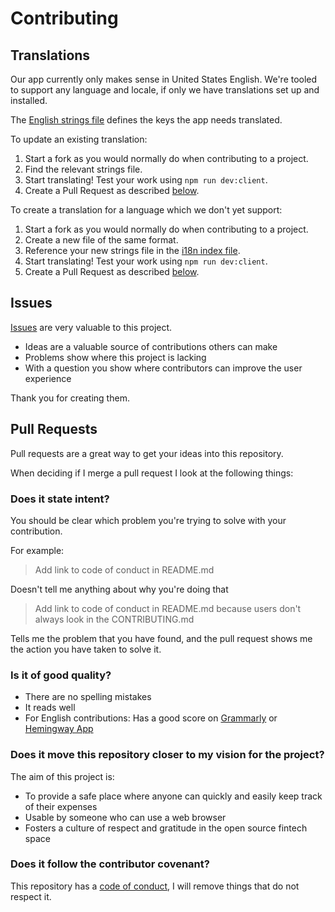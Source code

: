 <!-- Adapted from https://github.com/PurpleBooth/a-good-readme-template/blob/main/CONTRIBUTING.md -->

# Contributing

## Translations

Our app currently only makes sense in United States English. We're
tooled to support any language and locale, if only we have translations
set up and installed.

The [English strings file](/src/locales/en-US.json) defines the keys
the app needs translated.

To update an existing translation:

1. Start a fork as you would normally do when contributing to a project.
2. Find the relevant strings file.
3. Start translating! Test your work using `npm run dev:client`.
4. Create a Pull Request as described [below](#pull-requests).

To create a translation for a language which we don't yet support:

1. Start a fork as you would normally do when contributing to a project.
2. Create a new file of the same format.
3. Reference your new strings file in the [i18n index file](/src/i18n.ts).
4. Start translating! Test your work using `npm run dev:client`.
5. Create a Pull Request as described [below](#pull-requests).

## Issues

[Issues](https://codeberg.org/RecordedFinance/recorded-finance/issues/new/choose) are very valuable to this project.

- Ideas are a valuable source of contributions others can make
- Problems show where this project is lacking
- With a question you show where contributors can improve the user
  experience

Thank you for creating them.

## Pull Requests

Pull requests are a great way to get your ideas into this repository.

When deciding if I merge a pull request I look at the following
things:

### Does it state intent?

You should be clear which problem you're trying to solve with your
contribution.

For example:

> Add link to code of conduct in README.md

Doesn't tell me anything about why you're doing that

> Add link to code of conduct in README.md because users don't always
> look in the CONTRIBUTING.md

Tells me the problem that you have found, and the pull request shows me
the action you have taken to solve it.

### Is it of good quality?

- There are no spelling mistakes
- It reads well
- For English contributions: Has a good score on
  [Grammarly](https://www.grammarly.com) or [Hemingway
  App](https://hemingwayapp.com)

### Does it move this repository closer to my vision for the project?

The aim of this project is:

- To provide a safe place where anyone can quickly and easily keep track of their expenses
- Usable by someone who can use a web browser
- Fosters a culture of respect and gratitude in the open source fintech space

### Does it follow the contributor covenant?

This repository has a [code of conduct](/CODE_OF_CONDUCT.md), I will
remove things that do not respect it.
